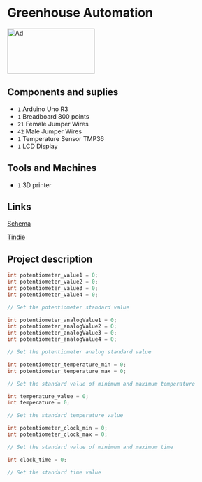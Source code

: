 # Greenhouse Automation

<a href="https://www.tindie.com/stores/arduino-core/?ref=offsite_badges&utm_source=sellers_arduino-core&utm_medium=badges&utm_campaign=badge_large"><img src="https://d2ss6ovg47m0r5.cloudfront.net/badges/tindie-larges.png" alt="Ad" width="200" height="104"></a>

## Components and suplies

* `1` Arduino Uno R3
* `1` Breadboard 800 points
* `21` Female Jumper Wires
* `42` Male Jumper Wires
* `1` Temperature Sensor TMP36
* `1` LCD Display

## Tools and Machines

* `1` 3D printer

## Links

[Schema](https://wokwi.com/projects/353834225920033793)

[Tindie](https://tindie.com/stores/arduino-core)

## Project description

```cpp
int potentiometer_value1 = 0;
int potentiometer_value2 = 0;
int potentiometer_value3 = 0;
int potentiometer_value4 = 0;

// Set the potentiometer standard value

int potentiometer_analogValue1 = 0;
int potentiometer_analogValue2 = 0;
int potentiometer_analogValue3 = 0;
int potentiometer_analogValue4 = 0;

// Set the potentiometer analog standard value

int potentiometer_temperature_min = 0;
int potentiometer_temperature_max = 0;

// Set the standard value of minimum and maximum temperature

int temperature_value = 0;
int temperature = 0;

// Set the standard temperature value

int potentiometer_clock_min = 0;
int potentiometer_clock_max = 0;

// Set the standard value of minimum and maximum time

int clock_time = 0;

// Set the standard time value
```
